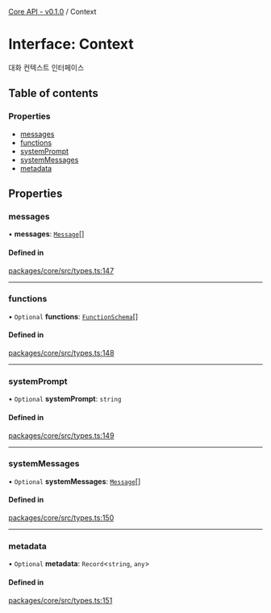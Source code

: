 [Core API - v0.1.0](/robota/api-reference/core/) / Context

# Interface: Context

대화 컨텍스트 인터페이스

## Table of contents

### Properties

- [messages](/robota/api-reference/core/interfaces/Context#messages)
- [functions](/robota/api-reference/core/interfaces/Context#functions)
- [systemPrompt](/robota/api-reference/core/interfaces/Context#systemprompt)
- [systemMessages](/robota/api-reference/core/interfaces/Context#systemmessages)
- [metadata](/robota/api-reference/core/interfaces/Context#metadata)

## Properties

### <a id="messages" name="messages"></a> messages

• **messages**: [`Message`](/robota/api-reference/core/interfaces/Message)[]

#### Defined in

[packages/core/src/types.ts:147](https://github.com/robotaio/robota/blob/main/packages/core/src/types.ts#L147)

___

### <a id="functions" name="functions"></a> functions

• `Optional` **functions**: [`FunctionSchema`](/robota/api-reference/core/interfaces/FunctionSchema)[]

#### Defined in

[packages/core/src/types.ts:148](https://github.com/robotaio/robota/blob/main/packages/core/src/types.ts#L148)

___

### <a id="systemprompt" name="systemprompt"></a> systemPrompt

• `Optional` **systemPrompt**: `string`

#### Defined in

[packages/core/src/types.ts:149](https://github.com/robotaio/robota/blob/main/packages/core/src/types.ts#L149)

___

### <a id="systemmessages" name="systemmessages"></a> systemMessages

• `Optional` **systemMessages**: [`Message`](/robota/api-reference/core/interfaces/Message)[]

#### Defined in

[packages/core/src/types.ts:150](https://github.com/robotaio/robota/blob/main/packages/core/src/types.ts#L150)

___

### <a id="metadata" name="metadata"></a> metadata

• `Optional` **metadata**: `Record`\<`string`, `any`\>

#### Defined in

[packages/core/src/types.ts:151](https://github.com/robotaio/robota/blob/main/packages/core/src/types.ts#L151)
